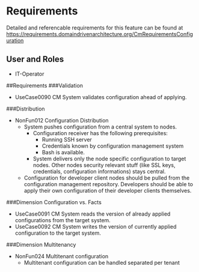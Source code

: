 # Requirements
Detailed and referencable requirements for this feature can be found at https://requirements.domaindrivenarchitecture.org/CmRequirementsConfiguration 

## User and Roles
* IT-Operator

##Requirements
###Validation
* UseCase0090 CM System validates configuration ahead of applying.

###Distribution
* NonFun012 Configuration Distribution
   * System pushes configuration from a central system to nodes.
      * Configuration receiver has the following prerequisites:
        * Running SSH server
        * Credentials known by configuration management system
        * Bash is available.
      * System delivers only the node specific configuration to target nodes. Other nodes security relevant stuff (like SSL keys, credentials, configuration informations) stays central.
   * Configuration for developer client nodes should be pulled from the configuration management repository. Developers should be able to apply their own configuration of their developer clients themselves.

###Dimension Configuration vs. Facts
* UseCase0091 CM System reads the version of already applied configurations from the target system.
* UseCase0092 CM System writes the version of currently applied configuration to the target system.

###Dimension Multitenancy
* NonFun024 Multitenant configuration
   * Multitenant configuration can be handled separated per tenant
